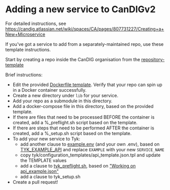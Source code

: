 # Adding a new service to CanDIGv2

For detailed instructions, see https://candig.atlassian.net/wiki/spaces/CA/pages/807731227/Creating+a+New+Microservice

If you've got a service to add from a separately-maintained repo, use these template instructions.

Start by creating a repo inside the CanDIG organisation from the [repository-template](https://github.com/new?template_name=repository-template&template_owner=CanDIG)

Brief instructions:
* Edit the provided [Dockerfile template](https://github.com/CanDIG/repository-template/blob/develop/Dockerfile). Verify that your repo can spin up in a Docker container successfully.
* Create a new directory under `lib` for your service.
* Add your repo as a submodule in this directory.
* Add a docker-compose file in this directory, based on the provided template.
* If there are files that need to be processed BEFORE the container is created, add a %_preflight.sh script based on the template.
* If there are steps that need to be performed AFTER the container is created, add a %_setup.sh script based on the template.
* To add your new service to Tyk:
  - add another clause to [example.env](etc/env/example.env) (and your own .env), based on [TYK_EXAMPLE_API](etc/env/example.env#L257) and replace `EXAMPLE` with your new `SERVICE_NAME`
  - copy tyk/configuration_templates/api_template.json.tpl and update the TEMPLATE values
  - add a clause to [tyk_preflight.sh](lib/tyk/tyk_preflight.sh), based on ["Working on api_example.json"](lib/tyk/tyk_preflight.sh#L193)
  - add a clause to tyk_setup.sh
* Create a pull request!
